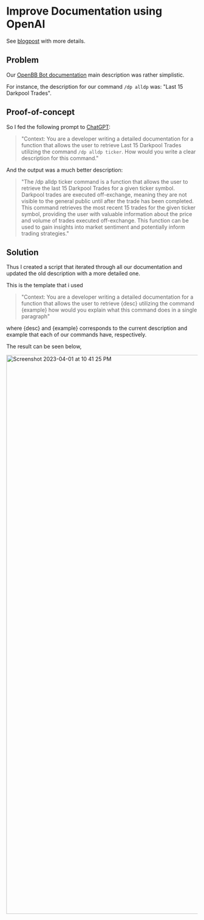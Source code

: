 # Improve Documentation using OpenAI

See [blogpost](https://dro-lopes.medium.com/how-i-used-openai-api-to-improve-our-product-documentation-c79b0e06f9bc) with more details.

## Problem

Our [OpenBB Bot documentation](https://docs.openbb.co/bot/reference/discord) main description was rather simplistic.

For instance, the description for our command `/dp alldp` was: "Last 15 Darkpool Trades".

## Proof-of-concept

So I fed the following prompt to [ChatGPT](https://chat.openai.com/):

> "Context: You are a developer writing a detailed documentation for a function that allows the user to retrieve Last 15 Darkpool Trades utilizing the command `/dp alldp ticker`. How would you write a clear description for this command."

And the output was a much better description:

> "The /dp alldp ticker command is a function that allows the user to retrieve the last 15 Darkpool Trades for a given ticker symbol. Darkpool trades are executed off-exchange, meaning they are not visible to the general public until after the trade has been completed. This command retrieves the most recent 15 trades for the given ticker symbol, providing the user with valuable information about the price and volume of trades executed off-exchange. This function can be used to gain insights into market sentiment and potentially inform trading strategies."

## Solution

Thus I created a script that iterated through all our documentation and updated the old description with a more detailed one.

This is the template that i used

> "Context: You are a developer writing a detailed documentation for a function that allows the user to retrieve {desc} utilizing the command {example} how would you explain what this command does in a single paragraph"

where {desc} and {example} corresponds to the current description and example that each of our commands have, respectively.

The result can be seen below,

<img width="1470" alt="Screenshot 2023-04-01 at 10 41 25 PM" src="https://user-images.githubusercontent.com/25267873/229334976-f6fcdb88-2fa9-4c6e-824d-e3bda287f810.png">
